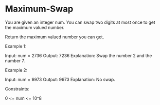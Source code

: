 # Maximum-Swap



You are given an integer num. You can swap two digits at most once to get the maximum valued number.

Return the maximum valued number you can get.



Example 1:

Input: num = 2736
Output: 7236
Explanation: Swap the number 2 and the number 7.


Example 2:

Input: num = 9973
Output: 9973
Explanation: No swap.
 

Constraints:

0 <= num <= 10^8
